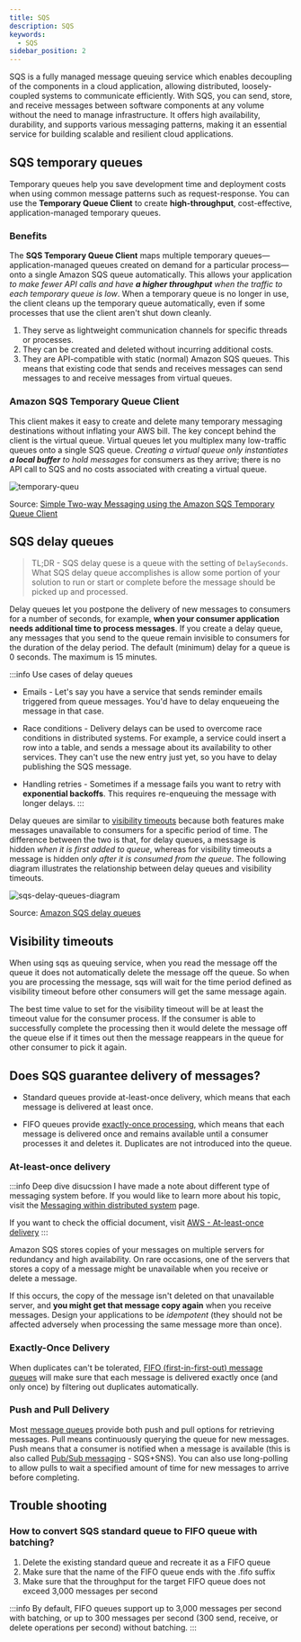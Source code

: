 ```yaml
---
title: SQS
description: SQS
keywords:
  - SQS
sidebar_position: 2
---
```


SQS is a fully managed message queuing service which enables decoupling of the components in a cloud application, allowing distributed, loosely-coupled systems to communicate efficiently. With SQS, you can send, store, and receive messages between software components at any volume without the need to manage infrastructure. It offers high availability, durability, and supports various messaging patterns, making it an essential service for building scalable and resilient cloud applications.

## SQS temporary queues 

Temporary queues help you save development time and deployment costs when using common message patterns such as request-response. You can use the **Temporary Queue Client** to create **high-throughput**, cost-effective, application-managed temporary queues.

### Benefits

The **SQS Temporary Queue Client** maps multiple temporary queues—application-managed queues created on demand for a particular process—onto a single Amazon SQS queue automatically. This allows your application *to make fewer API calls and have **a higher throughput** when the traffic to each temporary queue is low*. When a temporary queue is no longer in use, the client cleans up the temporary queue automatically, even if some processes that use the client aren't shut down cleanly.

1. They serve as lightweight communication channels for specific threads or processes.
2. They can be created and deleted without incurring additional costs.
3. They are API-compatible with static (normal) Amazon SQS queues. This means that existing code that sends and receives messages can send messages to and receive messages from virtual queues.

### Amazon SQS Temporary Queue Client

This client makes it easy to create and delete many temporary messaging destinations without inflating your AWS bill. The key concept behind the client is the virtual queue. Virtual queues let you multiplex many low-traffic queues onto a single SQS queue. *Creating a virtual queue only instantiates **a local buffer** to hold messages* for consumers as they arrive; there is no API call to SQS and no costs associated with creating a virtual queue.


![temporary-queu](/img/aws/integration-messaging/temporary-queue.png)

Source: [Simple Two-way Messaging using the Amazon SQS Temporary Queue Client](https://aws.amazon.com/blogs/compute/simple-two-way-messaging-using-the-amazon-sqs-temporary-queue-client/)


## SQS delay queues

> TL;DR - SQS delay quese is a queue with the setting of `DelaySeconds`. What SQS delay queue accomplishes is allow some portion of your solution to run or start or complete before the message should be picked up and processed.

Delay queues let you postpone the delivery of new messages to consumers for a number of seconds, for example, **when your consumer application needs additional time to process messages**. If you create a delay queue, any messages that you send to the queue remain invisible to consumers for the duration of the delay period. The default (minimum) delay for a queue is 0 seconds. The maximum is 15 minutes.

:::info Use cases of delay queues
- Emails - Let's say you have a service that sends reminder emails triggered from queue messages. You'd have to delay enqueueing the message in that case.

- Race conditions - Delivery delays can be used to overcome race conditions in distributed systems. For example, a service could insert a row into a table, and sends a message about its availability to other services. They can't use the new entry just yet, so you have to delay publishing the SQS message.

- Handling retries - Sometimes if a message fails you want to retry with **exponential backoffs**. This requires re-enqueuing the message with longer delays.
:::

Delay queues are similar to [visibility timeouts](https://docs.aws.amazon.com/AWSSimpleQueueService/latest/SQSDeveloperGuide/sqs-visibility-timeout.html) because both features make messages unavailable to consumers for a specific period of time. The difference between the two is that, for delay queues, a message is hidden *when it is first added to queue*, whereas for visibility timeouts a message is hidden *only after it is consumed from the queue*. The following diagram illustrates the relationship between delay queues and visibility timeouts.

![sqs-delay-queues-diagram](/img/aws/integration-messaging/sqs-delay-queues-diagram.png)

Source: [Amazon SQS delay queues](https://docs.aws.amazon.com/AWSSimpleQueueService/latest/SQSDeveloperGuide/sqs-delay-queues.html)


## Visibility timeouts

When using sqs as queuing service, when you read the message off the queue it does not automatically delete the message off the queue. So when you are processing the message, sqs will wait for the time period defined as visibility timeout before other consumers will get the same message again.

The best time value to set for the visibility timeout will be at least the timeout value for the consumer process. If the consumer is able to successfully complete the processing then it would delete the message off the queue else if it times out then the message reappears in the queue for other consumer to pick it again.

## Does SQS guarantee delivery of messages?

- Standard queues provide at-least-once delivery, which means that each message is delivered at least once.

- FIFO queues provide [exactly-once processing](https://docs.aws.amazon.com/AWSSimpleQueueService/latest/SQSDeveloperGuide/FIFO-queues.html#FIFO-queues-exactly-once-processing), which means that each message is delivered once and remains available until a consumer processes it and deletes it. Duplicates are not introduced into the queue.
### At-least-once delivery

:::info Deep dive disucssion
I have made a note about different type of messaging system before. If you would like to learn more about his topic, visit the [Messaging within distributed system](/software-development/system-design/queue/overview) page.

If you want to check the official document, visit [AWS - At-least-once delivery](https://docs.aws.amazon.com/AWSSimpleQueueService/latest/SQSDeveloperGuide/standard-queues.html#standard-queues-at-least-once-delivery)
:::

Amazon SQS stores copies of your messages on multiple servers for redundancy and high availability. On rare occasions, one of the servers that stores a copy of a message might be unavailable when you receive or delete a message.

If this occurs, the copy of the message isn't deleted on that unavailable server, and **you might get that message copy again** when you receive messages. Design your applications to be *idempotent* (they should not be affected adversely when processing the same message more than once).


### Exactly-Once Delivery

When duplicates can't be tolerated, [FIFO (first-in-first-out) message queues](https://aws.amazon.com/sqs/) will make sure that each message is delivered exactly once (and only once) by filtering out duplicates automatically.


### Push and Pull Delivery

Most [message queues](https://aws.amazon.com/sqs/) provide both push and pull options for retrieving messages. Pull means continuously querying the queue for new messages. Push means that a consumer is notified when a message is available (this is also called [Pub/Sub messaging](https://aws.amazon.com/pub-sub-messaging/) - SQS+SNS). You can also use long-polling to allow pulls to wait a specified amount of time for new messages to arrive before completing.


## Trouble shooting

### How to convert SQS standard queue to FIFO queue with batching?

1. Delete the existing standard queue and recreate it as a FIFO queue
2. Make sure that the name of the FIFO queue ends with the .fifo suffix
3. Make sure that the throughput for the target FIFO queue does not exceed 3,000 messages per second

:::info
By default, FIFO queues support up to 3,000 messages per second with batching, or up to 300 messages per second (300 send, receive, or delete operations per second) without batching. 
:::


